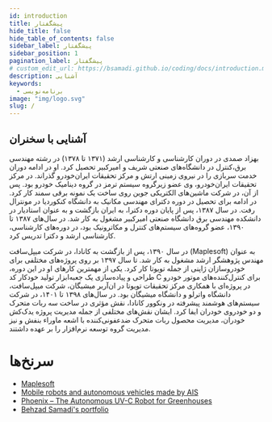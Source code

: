 ```yaml
---
id: introduction
title: پیشگفتار
hide_title: false
hide_table_of_contents: false
sidebar_label: پیشگفتار
sidebar_position: 1
pagination_label: پیشگفتار
# custom_edit_url: https://bsamadi.github.io/coding/docs/introduction.md
description: آشنایی
keywords:
  - برنامه‌نویسی
image: "img/logo.svg"
slug: /
---
```


## آشنایی با سخنران

بهزاد صمدی در دوران کارشناسی و کارشناسی ارشد (۱۳۷۱ تا ۱۳۷۸) در رشته مهندسی برق،‌کنترل در دانشگاه‌های صنعتی شریف و امیرکبیر تحصیل کرد. او در ادامه دوران خدمت سربازی را در نیروی زمینی ارتش و مرکز تحقیقات ایران‌خودرو گذراند. در مرکز تحقیقات ایران‌خودرو، وی عضو زیرگروه سیستم ترمز در گروه دینامیک خودرو بود. پس از آن، در شرکت ماشین‌های الکتریکی جوین روی ساخت یک نمونه برقی سمند کار کرد. در ادامه برای تحصیل در دوره دکترای مهندسی مکانیک به دانشگاه کنکوردیا در مونترال رفت. در سال ۱۳۸۷، پس از پایان دوره دکترا، به ایران بازگشت و به عنوان استادیار در دانشکده مهندسی برق دانشگاه صنعتی امیرکبیر مشغول به کار شد. در سال‌های ۱۳۸۷ تا ۱۳۹۰، عضو گروه‌های سیستم‌های کنترل و مکاترونیک بود، در دوره‌های کارشناسی، کارشناسی ارشد و دکترا تدریس کرد.

در سال ۱۳۹۰، پس از بازگشت به کانادا، در شرکت میپل‌سافت (Maplesoft) به عنوان مهندس پژوهشگر ارشد مشغول به کار شد. تا سال ۱۳۹۷ بر روی پروژه‌های مختلفی برای خودروسازان ژاپنی از جمله تویوتا کار کرد. یکی از مهمترین کارهای او در این دوره، طراحی و پیاده‌سازی یک جعبه‌ابزار تولید خودکار کد C برای کنترل‌کننده‌های موتور خودرو در پروژه‌ای با همکاری مرکز تحقیقات تویوتا در ان‌آربر میشیگان، شرکت میپل‌سافت، دانشگاه واترلو و دانشگاه میشیگان بود.
در سال‌های ۱۳۹۸ تا ۱۴۰۱، در شرکت سیستم‌های هوشمند پیشرفته در ونکوور کانادا، نقش مؤثری در ساخت سه ربات متحرک و دو خودروی خودران ایفا کرد. ایشان نقش‌های مختلفی از جمله مدیریت پروژه یدک‌کش خودران، مدیریت محصول ربات متحرک ضدعفونی‌کننده با اشعه ماوراء بنفش و نیز مدیریت گروه توسعه نرم‌افزار را بر عهده داشتند.

# سرنخ‌ها

<div dir="auto">

- [Maplesoft](https://maplesoft.com/)
- [Mobile robots and autonomous vehicles made by AIS](https://youtu.be/ilNIkZJ3NwY)
- [Phoenix – The Autonomous UV-C Robot for Greenhouses](https://youtu.be/idD_xI074bY)
- [Behzad Samadi's portfolio](https://linktr.ee/mechatronics3d)

</div>

